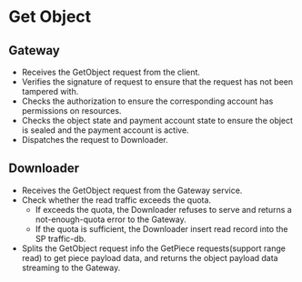 # Get Object

## Gateway 
* Receives the GetObject request from the client.
* Verifies the signature of request to ensure that the request has not been tampered with.
* Checks the authorization to ensure the corresponding account has permissions on resources.
* Checks the object state and payment account state to ensure the object is sealed and the payment account is active.
* Dispatches the request to Downloader.

## Downloader
* Receives the GetObject request from the Gateway service.
* Check whether the read traffic exceeds the quota.
  * If exceeds the quota, the Downloader refuses to serve and returns a not-enough-quota error to the Gateway.
  * If the quota is sufficient, the Downloader insert read record into the SP traffic-db.
* Splits the GetObject request info the GetPiece requests(support range read) to get piece payload data, and returns the object payload data streaming to the Gateway.